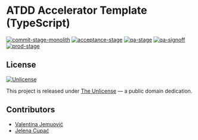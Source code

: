 # ATDD Accelerator Template (TypeScript)

[![commit-stage-monolith](https://github.com/optivem/atdd-accelerator-template-typescript/actions/workflows/commit-stage-monolith.yml/badge.svg)](https://github.com/optivem/atdd-accelerator-template-typescript/actions/workflows/commit-stage-monolith.yml)
[![acceptance-stage](https://github.com/optivem/atdd-accelerator-template-typescript/actions/workflows/acceptance-stage.yml/badge.svg)](https://github.com/optivem/atdd-accelerator-template-typescript/actions/workflows/acceptance-stage.yml)
[![qa-stage](https://github.com/optivem/atdd-accelerator-template-typescript/actions/workflows/qa-stage.yml/badge.svg)](https://github.com/optivem/atdd-accelerator-template-typescript/actions/workflows/qa-stage.yml)
[![qa-signoff](https://github.com/optivem/atdd-accelerator-template-typescript/actions/workflows/qa-signoff.yml/badge.svg)](https://github.com/optivem/atdd-accelerator-template-typescript/actions/workflows/qa-signoff.yml)
[![prod-stage](https://github.com/optivem/atdd-accelerator-template-typescript/actions/workflows/prod-stage.yml/badge.svg)](https://github.com/optivem/atdd-accelerator-template-typescript/actions/workflows/prod-stage.yml)

## License

[![Unlicense](https://img.shields.io/badge/license-Unlicense-lightgrey.svg)](http://unlicense.org/)

This project is released under [The Unlicense](http://unlicense.org) — a public domain dedication.

## Contributors

- [Valentina Jemuović](https://github.com/valentinajemuovic)
- [Jelena Cupać](https://github.com/jcupac)
